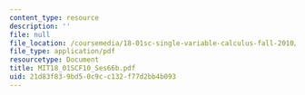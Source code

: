```yaml
---
content_type: resource
description: ''
file: null
file_location: /coursemedia/18-01sc-single-variable-calculus-fall-2010/21d83f839bd50c9cc132f77d2bb4b093_MIT18_01SCF10_Ses66b.pdf
file_type: application/pdf
resourcetype: Document
title: MIT18_01SCF10_Ses66b.pdf
uid: 21d83f83-9bd5-0c9c-c132-f77d2bb4b093
---
```

